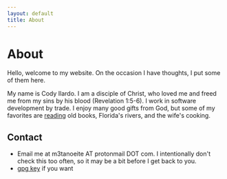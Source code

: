 ```yaml
---
layout: default
title: About
---
```

# About

Hello, welcome to my website. On the occasion I have thoughts, I put some of them here. 

My name is Cody Ilardo. I am a disciple of Christ, who loved me and freed me from my sins by his blood (Revelation 1:5-6). I work in software development by trade. I enjoy many good gifts from God, but some of my favorites are [reading](https://codyilardo.com/blog/2020/08/07/rec-reading) old books, Florida's rivers, and the wife's cooking.

## Contact 

- Email me at m3tanoeite AT protonmail DOT com. I intentionally don't check this too often, so it may be a bit before I get back to you.
- [gpg key](https://codyilardo.com/gpg.html) if you want
